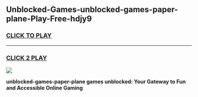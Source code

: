 
## Unblocked-Games-unblocked-games-paper-plane-Play-Free-hdjy9
<h3>
<a href="https://premium76.site?title=unblocked-games-paper-plane&ref=18A1">CLICK TO PLAY</a></h3>
<hr>

<h3>
<a href="https://premium76.site?title=unblocked-games-paper-plane&ref=18A1">CLICK 2 PLAY</a>
  
</h3>

<a href="https://premium76.site?title=unblocked-games-paper-plane&ref=18A1"><img src="https://clearcache.store/games.png"></a>


**unblocked-games-paper-plane games unblocked: Your Gateway to Fun and Accessible Online Gaming**
